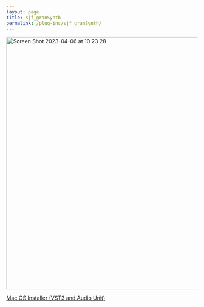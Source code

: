 ```yaml
---
layout: page
title: sjf_granSynth
permalink: /plug-ins/sjf_granSynth/
---
```

<img width="664" alt="Screen Shot 2023-04-06 at 10 23 28" src="https://user-images.githubusercontent.com/12850558/230367261-063c02da-9d4b-4e89-8d40-2b4df72ec534.png">

[Mac OS Installer (VST3 and Audio Unit)](https://drive.google.com/file/d/1-6_tFqBjgz-IsT-wx8lEOyJ47jHNRJk9/view?usp=sharing)
